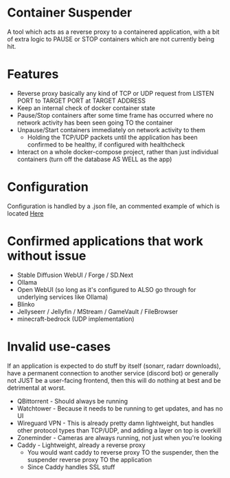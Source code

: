 # Container Suspender
A tool which acts as a reverse proxy to a containered application, with a bit of extra logic to PAUSE or STOP containers which are not currently being hit.

# Features
* Reverse proxy basically any kind of TCP or UDP request from LISTEN PORT to TARGET PORT at TARGET ADDRESS
* Keep an internal check of docker container state
* Pause/Stop containers after some time frame has occurred where no network activity has been seen going TO the container
* Unpause/Start containers immediately on network activity to them
	* Holding the TCP/UDP packets until the application has been confirmed to be healthy, if configured with healthcheck
* Interact on a whole docker-compose project, rather than just individual containers (turn off the database AS WELL as the app)

# Configuration
Configuration is handled by a .json file, an commented example of which is located [Here](blob/main/Configuration/config.example.json)

# Confirmed applications that work without issue
* Stable Diffusion WebUI / Forge / SD.Next
* Ollama
* Open WebUI (so long as it's configured to ALSO go through for underlying services like Ollama)
* Blinko
* Jellyseerr / Jellyfin / MStream / GameVault / FileBrowser
* minecraft-bedrock (UDP implementation)

# Invalid use-cases
If an application is expected to do stuff by itself (sonarr, radarr downloads), have a permanent connection to another service (discord bot) or 
generally not JUST be a user-facing frontend, then this will do nothing at best and be detrimental at worst.
* QBittorrent - Should always be running
* Watchtower - Because it needs to be running to get updates, and has no UI
* Wireguard VPN - This is already pretty damn lightweight, but handles other protocol types than TCP/UDP, and adding a layer on top is overkill
* Zoneminder - Cameras are always running, not just when you're looking
* Caddy - Lightweight, already a reverse proxy
	* You would want caddy to reverse proxy TO the suspender, then the suspender reverse proxy TO the application
	* Since Caddy handles SSL stuff
